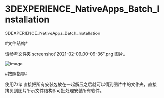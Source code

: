 # 3DEXPERIENCE_NativeApps_Batch_Installation
3DEXPERIENCE_NativeApps_Batch_Installation

#文件结构#

请参考文件夹  screenshot\"2021-02-09_00-09-36".png 图片。

![image](https://github.com/hsucode/3DEXPERIENCE_NativeApps_Batch_Installationscreenshot/2021-02-09_00-09-36.png)


#按照指导#

使用7zip 直接把所有安装包放在一起解压之后就可以得到图片中的文件夹，直接拷贝到图片所示文件结构即可批处理安装所有软件。
